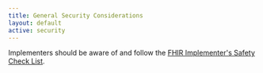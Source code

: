 ```yaml
---
title: General Security Considerations
layout: default
active: security
---
```


Implementers should be aware of and follow the [FHIR Implementer's Safety Check List]({{site.data.fhir.path}}safety.html).

<br />
